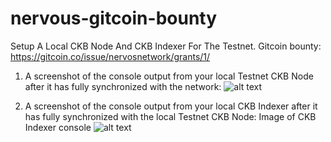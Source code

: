 # nervous-gitcoin-bounty
Setup A Local CKB Node And CKB Indexer For The Testnet.
Gitcoin bounty: https://gitcoin.co/issue/nervosnetwork/grants/1/

1. A screenshot of the console output from your local Testnet CKB Node after it has fully synchronized with the network:
![alt text](https://github.com/anhnt4288/nervous-gitcoin-bounty/blob/main/ckb-node.png)

2. A screenshot of the console output from your local CKB Indexer after it has fully synchronized with the local Testnet CKB Node: Image of CKB Indexer console
![alt text](https://github.com/anhnt4288/nervous-gitcoin-bounty/blob/main/ckb-indexer.png)

